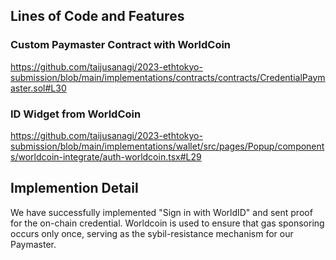 ## Lines of Code and Features

### Custom Paymaster Contract with WorldCoin
https://github.com/taijusanagi/2023-ethtokyo-submission/blob/main/implementations/contracts/contracts/CredentialPaymaster.sol#L30

### ID Widget from WorldCoin
https://github.com/taijusanagi/2023-ethtokyo-submission/blob/main/implementations/wallet/src/pages/Popup/components/worldcoin-integrate/auth-worldcoin.tsx#L29

## Implemention Detail

We have successfully implemented "Sign in with WorldID" and sent proof for the on-chain credential. Worldcoin is used to ensure that gas sponsoring occurs only once, serving as the sybil-resistance mechanism for our Paymaster.